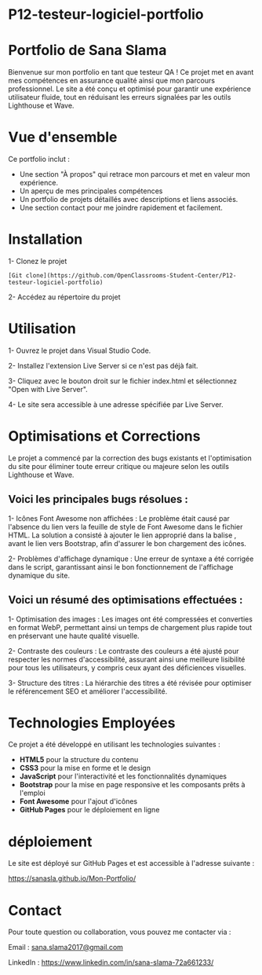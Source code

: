 # P12-testeur-logiciel-portfolio

# Portfolio de Sana Slama

Bienvenue sur mon portfolio en tant que testeur QA ! Ce projet met en avant mes compétences en assurance qualité ainsi que mon parcours professionnel. Le site a été conçu et optimisé pour garantir une expérience utilisateur fluide, tout en réduisant les erreurs signalées par les outils Lighthouse et Wave.

# Vue d'ensemble

Ce portfolio inclut : 

- Une section "À propos" qui retrace mon parcours et met en valeur mon expérience.
- Un aperçu de mes principales compétences 
- Un portfolio de projets détaillés avec descriptions et liens associés.
- Une section contact pour me joindre rapidement et facilement.


# Installation

1- Clonez le projet

    [Git clone](https://github.com/OpenClassrooms-Student-Center/P12-testeur-logiciel-portfolio)

2- Accédez au répertoire du projet 

# Utilisation
1- Ouvrez le projet dans Visual Studio Code.

2- Installez l'extension Live Server si ce n'est pas déjà fait.

3- Cliquez avec le bouton droit sur le fichier index.html et sélectionnez "Open with Live Server".

4- Le site sera accessible à une adresse spécifiée par Live Server.

# Optimisations et Corrections

Le projet a commencé par la correction des bugs existants et l'optimisation du site pour éliminer toute erreur critique ou majeure selon les outils Lighthouse et Wave.

  ## Voici les principales bugs résolues :

 1- Icônes Font Awesome non affichées : Le problème était causé par l'absence du lien vers la feuille de style de Font Awesome dans le fichier HTML. La solution a consisté à ajouter le lien approprié dans la balise <head>, avant le lien vers Bootstrap, afin d'assurer le bon chargement des icônes.

 2- Problèmes d'affichage dynamique : Une erreur de syntaxe a été corrigée dans le script, garantissant ainsi le bon fonctionnement de l'affichage dynamique du site.

   ## Voici un résumé des optimisations effectuées :

  1- Optimisation des images : Les images ont été compressées et converties en format WebP, permettant ainsi un temps de chargement plus rapide tout en préservant une haute qualité visuelle. 

  2- Contraste des couleurs : Le contraste des couleurs a été ajusté pour respecter les normes d'accessibilité, assurant ainsi une meilleure lisibilité pour tous les utilisateurs, y compris ceux ayant des déficiences visuelles.

  3- Structure des titres : La hiérarchie des titres a été révisée pour optimiser le référencement SEO et améliorer l'accessibilité.


# Technologies Employées  
Ce projet a été développé en utilisant les technologies suivantes :

- **HTML5** pour la structure du contenu
- **CSS3** pour la mise en forme et le design
- **JavaScript** pour l'interactivité et les fonctionnalités dynamiques
- **Bootstrap** pour la mise en page responsive et les composants prêts à l'emploi
- **Font Awesome** pour l'ajout d'icônes
- **GitHub Pages** pour le déploiement en ligne


#  déploiement

Le site est déployé sur GitHub Pages et est accessible à l'adresse suivante : 

   https://sanasla.github.io/Mon-Portfolio/ 


# Contact

Pour toute question ou collaboration, vous pouvez me contacter via :

Email : sana.slama2017@gmail.com

LinkedIn : https://www.linkedin.com/in/sana-slama-72a661233/


